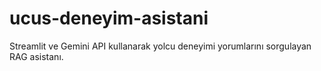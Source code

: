 # ucus-deneyim-asistani
Streamlit ve Gemini API kullanarak yolcu deneyimi yorumlarını sorgulayan RAG asistanı.
